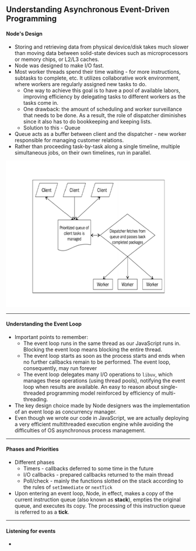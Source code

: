 ## Understanding Asynchronous Event-Driven Programming

#### Node's Design

- Storing and retrieving data from physical device/disk takes much slower than moving data between solid-state devices such as microprocessors or memory chips, or L2/L3 caches.
- Node was designed to make I/O fast.
- Most worker threads spend their time waiting - for more instructions, subtasks to complete, etc. It utilizes collaborative work environment, where workers are regularly assigned new tasks to do.
  - One way to achieve this goal is to have a pool of available labors, improving efficiency by delegating tasks to different workers as the tasks come in.
  - One drawback: the amount of scheduling and worker surveillance that needs to be done. As a result, the role of dispatcher diminishes since it also has to do bookkeeping and keeping lists.
  - Solution to this - Queue
- Queue acts as a buffer between client and the dispatcher - new worker responsible for managing customer relations.
- Rather than proceeding task-by-task along a single timeline, multiple simultaneous jobs, on their own timelines, run in parallel.

<img src="./event-loop-diagram.png" height="400" style="margin: 0 auto" />

---

#### Understanding the Event Loop

- Important points to remember:
  - The event loop runs in the same thread as our JavaScript runs in. Blocking the event loop means blocking the entire thread.
  - The event loop starts as soon as the process starts and ends when no further callbacks remain to be performed. The event loop, consequently, may run forever
  - The event loop delegates many I/O operations to `libuv`, which manages these operations (using thread pools), notifying the event loop when results are available. An easy to reason about single-threaded programming model reinforced by efficiency of multi-threading.
- The key design choice made by Node designers was the implementation of an event loop as concurrency manager.
- Even though we wrote our code in JavaScript, we are actually deploying a very efficient multithreaded execution engine while avoiding the difficulties of OS asynchronous process management.

---

#### Phases and Priorities

- Different phases
  - Timers - callbacks deferred to some time in the future
  - I/O callbacks - prepared callbacks returned to the main thread
  - Poll/check - mainly the functions slotted on the stack according to the rules of `setImmediate` or `nextTick`
- Upon entering an event loop, Node, in effect, makes a copy of the current instruction queue (also known as **stack**), empties the original queue, and executes its copy. The processing of this instruction queue is referred to as a **tick**.

---

#### Listening for events

-
